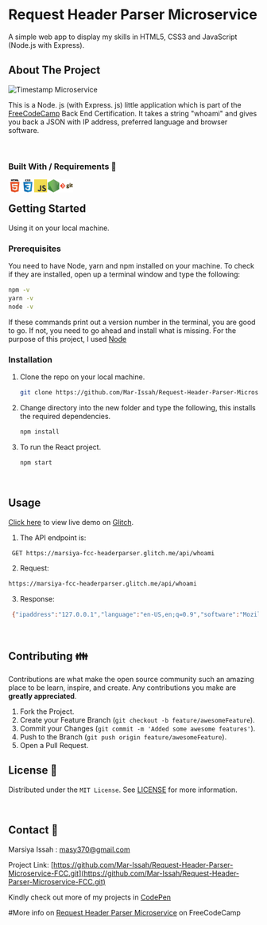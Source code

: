# Request Header Parser Microservice

A simple web app to display my skills in HTML5, CSS3 and JavaScript (Node.js with Express).

## About The Project

![Timestamp Microservice](https://res.cloudinary.com/dytnpjxrd/image/upload/v1617756559/My%20Website%20Projects/header_parser_ug3te7.png)

This is a Node. js (with Express. js) little application which is part of the [FreeCodeCamp](https://www.freecodecamp.org/) Back End Certification. It takes a string "whoami" and gives you back a JSON with IP address, preferred language and browser software.

<br>

### Built With / Requirements :construction_worker:
<img align="left" alt="HTML5" width="26px" src="https://raw.githubusercontent.com/github/explore/80688e429a7d4ef2fca1e82350fe8e3517d3494d/topics/html/html.png" />
<img align="left" alt="CSS3" width="26px" src="https://raw.githubusercontent.com/github/explore/80688e429a7d4ef2fca1e82350fe8e3517d3494d/topics/css/css.png" />
<img align="left" alt="JavaScript" width="26px" src="https://raw.githubusercontent.com/github/explore/80688e429a7d4ef2fca1e82350fe8e3517d3494d/topics/javascript/javascript.png" />
<img align="left" alt="Node.js" width="26px" src="https://raw.githubusercontent.com/github/explore/80688e429a7d4ef2fca1e82350fe8e3517d3494d/topics/nodejs/nodejs.png" />
<img align="left" alt="Git" width="26px" src="https://raw.githubusercontent.com/github/explore/80688e429a7d4ef2fca1e82350fe8e3517d3494d/topics/git/git.png" />


<br>

<!-- GETTING STARTED -->

## Getting Started

Using it on your local machine.

### Prerequisites
You need to have Node, yarn and npm installed on your machine. To check if they are installed, open up a terminal window and type the following:
 ```sh
npm -v
yarn -v
node -v
   ```
   
If these commands print out a version number in the terminal, you are good to go. If not, you need to go ahead and install what is missing. For the purpose of this project, I used [Node](https://nodejs.org/en/)

### Installation

1. Clone the repo on your local machine.
   ```sh
   git clone https://github.com/Mar-Issah/Request-Header-Parser-Microservice-FCC.git
   ```
2. Change directory into the new folder and type the following, this installs the required dependencies.
    ```sh
    npm install
   ```
3. To run the React project.
   ```sh
   npm start
   ```

<br>

<!-- USAGE EXAMPLES -->

## Usage
[Click here](https://marsiya-fcc-headerparser.glitch.me/) to view live demo on [Glitch](https://glitch.com/).

1. The API endpoint is:
  ```sh
   GET https://marsiya-fcc-headerparser.glitch.me/api/whoami
   ```

2. Request:
  ```sh
  https://marsiya-fcc-headerparser.glitch.me/api/whoami
  ```
3. Response:
  ```sh
   {"ipaddress":"127.0.0.1","language":"en-US,en;q=0.9","software":"Mozilla/5.0 (Windows NT 10.0; Win64; x64) AppleWebKit/537.36 (KHTML, like Gecko) Chrome/89.0.4389.114         Safari/537.36"}
  ```

<br>
<!-- CONTRIBUTING -->

## Contributing :family:

Contributions are what make the open source community such an amazing place to be learn, inspire, and create. Any contributions you make are **greatly appreciated**.

1. Fork the Project.
2. Create your Feature Branch (`git checkout -b feature/awesomeFeature`).
3. Commit your Changes (`git commit -m 'Added some awesome features'`).
4. Push to the Branch (`git push origin feature/awesomeFeature`).
5. Open a Pull Request.
   <br>

<!-- LICENSE -->

## License :page_facing_up:

Distributed under the `MIT License`. See [LICENSE](https://choosealicense.com/licenses/mit/) for more information.

<!-- CONTACT -->

<br>

## Contact :e-mail:

Marsiya Issah : masy370@gmail.com

Project Link: [https://github.com/Mar-Issah/Request-Header-Parser-Microservice-FCC.git](https://github.com/Mar-Issah/Request-Header-Parser-Microservice-FCC.git)

Kindly check out more of my projects in [CodePen](https://codepen.io/your-work/)

#More info on [Request Header Parser Microservice](https://www.freecodecamp.org/learn/apis-and-microservices/apis-and-microservices-projects/request-header-parser-microservice) on FreeCodeCamp
